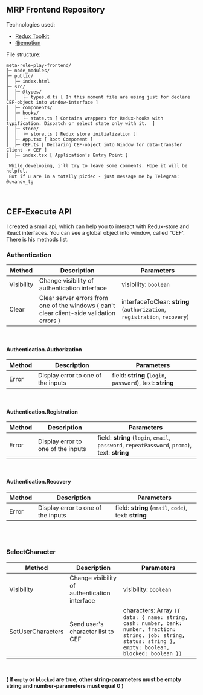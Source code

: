 ## MRP Frontend Repository

Technologies used: 
- [Redux Toolkit](https://redux-toolkit.js.org/usage/usage-guide)
- [@emotion](https://emotion.sh/docs/styled)

File structure: 
```
meta-role-play-frontend/
├─ node_modules/
├─ public/
│  ├─ index.html
├─ src/
│  ├─ @types/
│  │  ├─ types.d.ts [ In this moment file are using just for declare CEF-object into window-interface ]
│  ├─ components/
│  ├─ hooks/
│  │  ├─ state.ts [ Contains wrappers for Redux-hooks with typification. Dispatch or select state only with it.  ]
│  ├─ store/
│  │  ├─ store.ts [ Redux store initialization ] 
│  ├─ App.tsx [ Root Component ] 
│  ├─ CEF.ts [ Declaring CEF-object into Window for data-transfer Client -> CEF ] 
│  ├─ index.tsx [ Application's Entry Point ]
```

```
 While developing, i'll try to leave some comments. Hope it will be helpful.
 But if u are in a totally pizdec - just message me by Telegram: @uvanov_tg
```

<br>

## CEF-Execute API 
I created a small api, which can help you to interact with Redux-store and React interfaces. 
You can see a global object into window, called "CEF'. There is his methods list. 

### Authentication

| Method | Description | Parameters |   
| --- | --- | --- |   
| Visibility | Change visibility of authentication interface | visibility: `boolean` |
| Clear | Clear server errors from one of the windows ( can't clear client-side validation errors ) | interfaceToClear: **string** (`authorization`, `registration`, `recovery`)|

<br>

#### Authentication.Authorization

| Method | Description | Parameters |   
|---|---|---|
| Error | Display error to one of the inputs | field: **string** (`login`, `password`), text: **string**| 

<br>

#### Authentication.Registration

| Method | Description | Parameters |   
|---|---|---|
| Error | Display error to one of the inputs | field: **string** (`login`, `email`, `password`, `repeatPassword`, `promo`), text: **string**| 

<br>

#### Authentication.Recovery

| Method | Description | Parameters |   
|---|---|---|
| Error | Display error to one of the inputs | field: **string** (`email`, `code`), text: **string**| 

<br><br>

### SelectCharacter

| Method | Description | Parameters |   
| --- | --- | --- |   
| Visibility | Change visibility of authentication interface | visibility: `boolean` |
| SetUserCharacters | Send user's character list to CEF | characters: Array `({ data: { name: string, cash: number, bank: number, fraction: string, job: string, status: string }, empty: boolean, blocked: boolean })` |
<br>

**( If `empty` or `blocked` are true, other string-parameters must be empty string and number-parameters must equal 0  )**